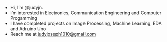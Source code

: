 - Hi, I’m @judyjn.
- I’m interested in Electronics, Communication Engineering and Computer Progamming 
- I have completed projects on Image Processing, Machine Learning, EDA and Adruino Uno
- Reach me at judyjoseph1010@gmail.com

<!---
judyjn/judyjn is a ✨ special ✨ repository because its `README.md` (this file) appears on your GitHub profile.
You can click the Preview link to take a look at your changes.
--->

